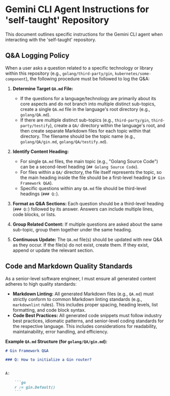 # Gemini CLI Agent Instructions for 'self-taught' Repository

This document outlines specific instructions for the Gemini CLI agent when interacting with the 'self-taught' repository.

## Q&A Logging Policy

When a user asks a question related to a specific technology or library within this repository (e.g., `golang/third-party/gin`, `kubernetes/some-component`), the following procedure must be followed to log the Q&A:

1. **Determine Target `QA.md` File:**
   * If the questions for a language/technology are primarily about its core aspects and do not branch into multiple distinct sub-topics, create a single `QA.md` file in the language's root directory (e.g., `golang/QA.md`).
   * If there are multiple distinct sub-topics (e.g., `third-party/gin`, `third-party/testify`), create a `QA/` directory within the language's root, and then create separate Markdown files for each topic within that directory. The filename should be the topic name (e.g., `golang/QA/gin.md`, `golang/QA/testify.md`).

2. **Identify Content Heading:**
   * For single `QA.md` files, the main topic (e.g., "Golang Source Code") can be a second-level heading (`## Golang Source Code`).
   * For files within a `QA/` directory, the file itself represents the topic, so the main heading inside the file should be a first-level heading (`# Gin Framework Q&A`).
   * Specific questions within any `QA.md` file should be third-level headings (`### Q:`).

3. **Format as Q&A Sections:** Each question should be a third-level heading (`### Q:`) followed by its answer. Answers can include multiple lines, code blocks, or lists.
4. **Group Related Content:** If multiple questions are asked about the same sub-topic, group them together under the same heading.
5. **Continuous Update:** The `QA.md` file(s) should be updated with new Q&A as they occur. If the file(s) do not exist, create them. If they exist, append or update the relevant section.

## Code and Markdown Quality Standards

As a senior-level software engineer, I must ensure all generated content adheres to high quality standards:

* **Markdown Linting:** All generated Markdown files (e.g., `QA.md`) must strictly conform to common Markdown linting standards (e.g., `markdownlint` rules). This includes proper spacing, heading levels, list formatting, and code block syntax.
* **Code Best Practices:** All generated code snippets must follow industry best practices, idiomatic patterns, and senior-level coding standards for the respective language. This includes considerations for readability, maintainability, error handling, and efficiency.

**Example `QA.md` Structure (for `golang/QA/gin.md`):**

```markdown
# Gin Framework Q&A

### Q: How to initialize a Gin router?


A:

    ```go
    r := gin.Default()
    ```

```
